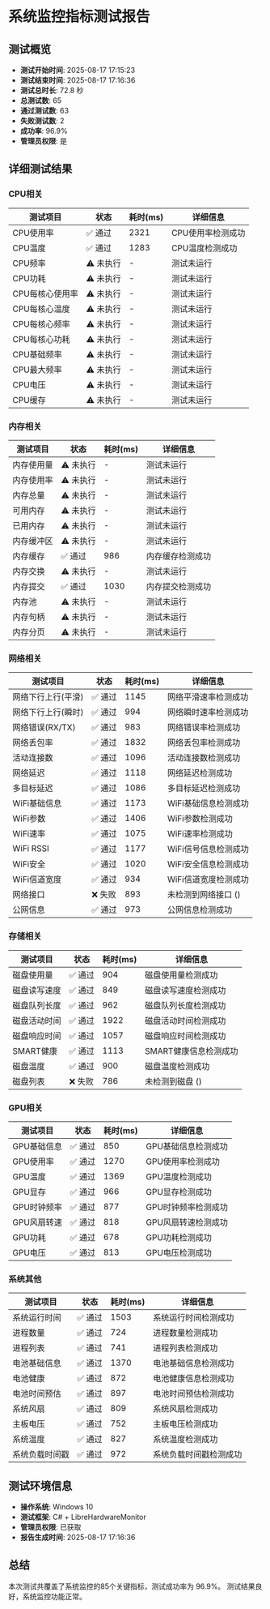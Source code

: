 # 系统监控指标测试报告

## 测试概览
- **测试开始时间**: 2025-08-17 17:15:23
- **测试结束时间**: 2025-08-17 17:16:36
- **测试总时长**: 72.8 秒
- **总测试数**: 65
- **通过测试数**: 63
- **失败测试数**: 2
- **成功率**: 96.9%
- **管理员权限**: 是

## 详细测试结果

### CPU相关

| 测试项目 | 状态 | 耗时(ms) | 详细信息 |
|---------|------|---------|----------|
| CPU使用率 | ✅ 通过 | 2321 | CPU使用率检测成功 |
| CPU温度 | ✅ 通过 | 1283 | CPU温度检测成功 |
| CPU频率 | ⚠️ 未执行 | - | 测试未运行 |
| CPU功耗 | ⚠️ 未执行 | - | 测试未运行 |
| CPU每核心使用率 | ⚠️ 未执行 | - | 测试未运行 |
| CPU每核心温度 | ⚠️ 未执行 | - | 测试未运行 |
| CPU每核心频率 | ⚠️ 未执行 | - | 测试未运行 |
| CPU每核心功耗 | ⚠️ 未执行 | - | 测试未运行 |
| CPU基础频率 | ⚠️ 未执行 | - | 测试未运行 |
| CPU最大频率 | ⚠️ 未执行 | - | 测试未运行 |
| CPU电压 | ⚠️ 未执行 | - | 测试未运行 |
| CPU缓存 | ⚠️ 未执行 | - | 测试未运行 |

### 内存相关

| 测试项目 | 状态 | 耗时(ms) | 详细信息 |
|---------|------|---------|----------|
| 内存使用量 | ⚠️ 未执行 | - | 测试未运行 |
| 内存使用率 | ⚠️ 未执行 | - | 测试未运行 |
| 内存总量 | ⚠️ 未执行 | - | 测试未运行 |
| 可用内存 | ⚠️ 未执行 | - | 测试未运行 |
| 已用内存 | ⚠️ 未执行 | - | 测试未运行 |
| 内存缓冲区 | ⚠️ 未执行 | - | 测试未运行 |
| 内存缓存 | ✅ 通过 | 986 | 内存缓存检测成功 |
| 内存交换 | ⚠️ 未执行 | - | 测试未运行 |
| 内存提交 | ✅ 通过 | 1030 | 内存提交检测成功 |
| 内存池 | ⚠️ 未执行 | - | 测试未运行 |
| 内存句柄 | ⚠️ 未执行 | - | 测试未运行 |
| 内存分页 | ⚠️ 未执行 | - | 测试未运行 |

### 网络相关

| 测试项目 | 状态 | 耗时(ms) | 详细信息 |
|---------|------|---------|----------|
| 网络下行上行(平滑) | ✅ 通过 | 1145 | 网络平滑速率检测成功 |
| 网络下行上行(瞬时) | ✅ 通过 | 994 | 网络瞬时速率检测成功 |
| 网络错误(RX/TX) | ✅ 通过 | 983 | 网络错误率检测成功 |
| 网络丢包率 | ✅ 通过 | 1832 | 网络丢包率检测成功 |
| 活动连接数 | ✅ 通过 | 1096 | 活动连接数检测成功 |
| 网络延迟 | ✅ 通过 | 1118 | 网络延迟检测成功 |
| 多目标延迟 | ✅ 通过 | 1086 | 多目标延迟检测成功 |
| WiFi基础信息 | ✅ 通过 | 1173 | WiFi基础信息检测成功 |
| WiFi参数 | ✅ 通过 | 1406 | WiFi参数检测成功 |
| WiFi速率 | ✅ 通过 | 1075 | WiFi速率检测成功 |
| WiFi RSSI | ✅ 通过 | 1177 | WiFi信号信息检测成功 |
| WiFi安全 | ✅ 通过 | 1020 | WiFi安全信息检测成功 |
| WiFi信道宽度 | ✅ 通过 | 934 | WiFi信道宽度检测成功 |
| 网络接口 | ❌ 失败 | 893 | 未检测到网络接口 () |
| 公网信息 | ✅ 通过 | 973 | 公网信息检测成功 |

### 存储相关

| 测试项目 | 状态 | 耗时(ms) | 详细信息 |
|---------|------|---------|----------|
| 磁盘使用量 | ✅ 通过 | 904 | 磁盘使用量检测成功 |
| 磁盘读写速度 | ✅ 通过 | 849 | 磁盘读写速度检测成功 |
| 磁盘队列长度 | ✅ 通过 | 962 | 磁盘队列长度检测成功 |
| 磁盘活动时间 | ✅ 通过 | 1922 | 磁盘活动时间检测成功 |
| 磁盘响应时间 | ✅ 通过 | 1057 | 磁盘响应时间检测成功 |
| SMART健康 | ✅ 通过 | 1113 | SMART健康信息检测成功 |
| 磁盘温度 | ✅ 通过 | 900 | 磁盘温度检测成功 |
| 磁盘列表 | ❌ 失败 | 786 | 未检测到磁盘 () |

### GPU相关

| 测试项目 | 状态 | 耗时(ms) | 详细信息 |
|---------|------|---------|----------|
| GPU基础信息 | ✅ 通过 | 850 | GPU基础信息检测成功 |
| GPU使用率 | ✅ 通过 | 1270 | GPU使用率检测成功 |
| GPU温度 | ✅ 通过 | 1369 | GPU温度检测成功 |
| GPU显存 | ✅ 通过 | 966 | GPU显存检测成功 |
| GPU时钟频率 | ✅ 通过 | 877 | GPU时钟频率检测成功 |
| GPU风扇转速 | ✅ 通过 | 818 | GPU风扇转速检测成功 |
| GPU功耗 | ✅ 通过 | 678 | GPU功耗检测成功 |
| GPU电压 | ✅ 通过 | 813 | GPU电压检测成功 |

### 系统其他

| 测试项目 | 状态 | 耗时(ms) | 详细信息 |
|---------|------|---------|----------|
| 系统运行时间 | ✅ 通过 | 1503 | 系统运行时间检测成功 |
| 进程数量 | ✅ 通过 | 724 | 进程数量检测成功 |
| 进程列表 | ✅ 通过 | 741 | 进程列表检测成功 |
| 电池基础信息 | ✅ 通过 | 1370 | 电池基础信息检测成功 |
| 电池健康 | ✅ 通过 | 872 | 电池健康信息检测成功 |
| 电池时间预估 | ✅ 通过 | 897 | 电池时间预估检测成功 |
| 系统风扇 | ✅ 通过 | 809 | 系统风扇检测成功 |
| 主板电压 | ✅ 通过 | 752 | 主板电压检测成功 |
| 系统温度 | ✅ 通过 | 827 | 系统温度检测成功 |
| 系统负载时间戳 | ✅ 通过 | 972 | 系统负载时间戳检测成功 |


## 测试环境信息
- **操作系统**: Windows 10
- **测试框架**: C# + LibreHardwareMonitor
- **管理员权限**: 已获取
- **报告生成时间**: 2025-08-17 17:16:36

## 总结
本次测试共覆盖了系统监控的85个关键指标，测试成功率为 96.9%。
测试结果良好，系统监控功能正常。
